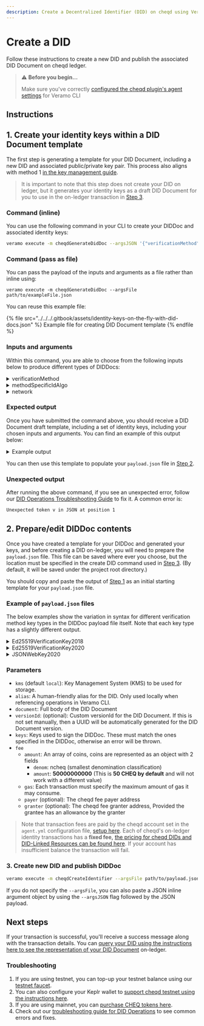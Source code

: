 ```yaml
---
description: Create a Decentralized Identifier (DID) on cheqd using Veramo.
---
```


# Create a DID

Follow these instructions to create a new DID and publish the associated DID Document on cheqd ledger.

> ⚠️ **Before you begin...**
>
> Make sure you've correctly [configured the cheqd plugin's agent settings](../setup/) for Veramo CLI

## Instructions

## 1. Create your identity keys within a DID Document template

The first step is generating a template for your DID Document, including a new DID and associated public/private key pair. This process also aligns with method 1 [in the key management guide](identity-keys.md).

> It is important to note that this step does not create your DID on ledger, but it generates your identity keys as a draft DID Document for you to use in the on-ledger transaction in [Step 3](create-did.md#3-create-new-did-and-publish-diddoc).

### Command (inline)

You can use the following command in your CLI to create your DIDDoc and associated identity keys:

```bash
veramo execute -m cheqdGenerateDidDoc --argsJSON '{"verificationMethod": "JsonWebKey2020", "methodSpecificIdAlgo": "uuid", "network": "testnet"}'
```

### Command (pass as file)

You can pass the payload of the inputs and arguments as a file rather than inline using:

```
veramo execute -m cheqdGenerateDidDoc --argsFile path/to/exampleFile.json
```

You can reuse this example file:

{% file src="../../../.gitbook/assets/identity-keys-on-the-fly-with-did-docs.json" %}
Example file for creating DID Document template
{% endfile %}

### Inputs and arguments

Within this command, you are able to choose from the following inputs below to produce different types of DIDDocs:

<details>

<summary>verificationMethod</summary>

* Ed25519VerificationKey2020
* JsonWebKey2020
* Ed25519VerificationKey2018

</details>

<details>

<summary>methodSpecificIdAlgo</summary>

* base58btc
* uuid

</details>

<details>

<summary>network</summary>

* mainnet
* testnet

</details>

### Expected output

Once you have submitted the command above, you should receive a DID Document draft template, including a set of identity keys, including your chosen inputs and arguments. You can find an example of this output below:

<details>

<summary>Example output</summary>

```json
Method:  cheqdGenerateDidDoc

Arguments:  {
  "argsObj": {
    "verificationMethod": "Ed25519VerificationKey2020",
    "methodSpecificIdAlgo": "uuid",
    "network": "testnet"
  }
}

Result : {
  "didDoc": {
    "context": [],
    "id": "did:cheqd:testnet:e43f36e4-9fa6-40a4-a8f9-7f7b49eb44db",
    "controller": [
      "did:cheqd:testnet:e43f36e4-9fa6-40a4-a8f9-7f7b49eb44db"
    ],
    "authentication": [
      "did:cheqd:testnet:e43f36e4-9fa6-40a4-a8f9-7f7b49eb44db#key-1"
    ],
    "assertionMethod": [],
    "capabilityInvocation": [],
    "capabilityDelegation": [],
    "keyAgreement": [],
    "alsoKnownAs": [],
    "verificationMethod": [
      {
        "id": "did:cheqd:testnet:e43f36e4-9fa6-40a4-a8f9-7f7b49eb44db#key-1",
        "type": "Ed25519VerificationKey2020",
        "controller": "did:cheqd:testnet:e43f36e4-9fa6-40a4-a8f9-7f7b49eb44db",
        "publicKeyMultibase": "z2yJuNbhoUpRn7ypAugSLzkCc8QEw146RJ8DD3jzCZQ6A",
        "publicKeyJwk": []
      }
    ],
    "service": []
  },
  "versionId": ""07109dba-7582-491e-9c17-8fadbdabb304",
  "keys": {
    "publicKeyHex": "XXXX",
    "privateKeyHex": "XXXXXXXX",
    "kid": "XXXX",
    "type": "Ed25519"
  }
}
```

</details>

You can then use this template to populate your `payload.json` file in [Step 2](create-did.md#2-prepareedit-diddoc-contents).

### Unexpected output

After running the above command, if you see an unexpected error, follow our [DID Operations Troubleshooting Guide](troubleshooting.md) to fix it. A common error is:

```bash
Unexpected token v in JSON at position 1
```

## 2. Prepare/edit DIDDoc contents

Once you have created a template for your DIDDoc and generated your keys, and before creating a DID on-ledger, you will need to prepare the `payload.json` file. This file can be saved where ever you choose, but the location must be specified in the create DID command used in [Step 3](create-did.md#3-create-new-did-and-publish-diddoc). (By default, it will be saved under the project root directory.)

You should copy and paste the output of [Step 1](create-did.md#1-create-your-identity-keys-within-a-did-document-template) as an initial starting template for your `payload.json` file.

### Example of `payload.json` files

The below examples show the variation in syntax for different verification method key types in the DIDDoc payload file itself. Note that each key type has a slightly different output.

<details>

<summary>Ed25519VerificationKey2018</summary>

```json
{
  "kms": "local",
  "alias": "Veramo specific name of your DIDDoc",
  "document": {
    "context": [],
    "id": "did:cheqd:testnet:<uniqueId>",
    "controller": [
      "did:cheqd:testnet:<uniqueId>"
    ],
    "verificationMethod": [{
        "id": "did:cheqd:testnet:<uniqueId>#key-1",
        "type": "Ed25519VerificationKey2018",
        "controller": "did:cheqd:testnet:<uniqueId>",
        "publicKeyBase58": "H3C2AVvLMv6gmMNam3uVAjZpfkcJCwDwnZn6z3wXmqPV"     
    }],
    "authentication": [
      "did:cheqd:testnet:<uniqueId>#key-1"
    ],
    "assertionMethod": [],
    "capabilityInvocation": [],
    "capabilityDelegation": [],
    "keyAgreement": [],
    "alsoKnownAs": [],
    "service": []
  },
  "versionId": "<uuid>", // optional
  "keys": [{
    "publicKeyHex": "<public_key_in_hex_encoding>",
    "privateKeyHex": "<private_key_in_hex_encoding>",
    "kid": "<equal_to_public_key_hex>",
    "type": "Ed25519"
    // add additional key(s) if required
  }],
  "fee": {
    "amount": [{
      "denom": "ncheq",
      "amount": "50000000000"
      }],
    "gas": "400000",
    "payer": "cheqd1rnr5jrt4exl0samwj0yegv99jeskl0hsxmcz96" // add the cheqd account the transaction will come from
  }
}
```

</details>

<details>

<summary>Ed25519VerificationKey2020</summary>

```json
{
  "kms": "local",
  "alias": "Veramo specific name of your DIDDoc",
  "document": {
    "context": [],
    "id": "did:cheqd:testnet:<uniqueId>",
    "controller": [
      "did:cheqd:testnet:<uniqueId>"
    ],
    "verificationMethod": [{
        "id": "did:cheqd:testnet:<uniqueId>#key-1",
        "type": "Ed25519VerificationKey2020",
        "controller": "did:cheqd:testnet:<uniqueId>",
        "publicKeyMultibase": "z2yJuNbhoUpRn7ypAugSLzkCc8QEw146RJ8DD3jzCZQ6A"     
    }],
    "authentication": [
      "did:cheqd:testnet:<uniqueId>#key-1"
    ],
    "assertionMethod": [],
    "capabilityInvocation": [],
    "capabilityDelegation": [],
    "keyAgreement": [],
    "alsoKnownAs": [],
    "service": []
  },
  "versionId": "<uuid>", // optional
  "keys": [{
    "publicKeyHex": "<public_key_in_hex_encoding>",
    "privateKeyHex": "<private_key_in_hex_encoding>",
    "kid": "<equal_to_public_key_hex>",
    "type": "Ed25519"
    // add additional key(s) if required
  }],
  "fee": {
    "amount": [{
      "denom": "ncheq",
      "amount": "50000000000"
      }],
    "gas": "400000",
    "payer": "cheqd1rnr5jrt4exl0samwj0yegv99jeskl0hsxmcz96" // add the cheqd account the transaction will come from
  }
}
```

</details>

<details>

<summary>JSONWebKey2020</summary>

```json
{
  "kms": "local",
  "alias": "Veramo specific name of your DIDDoc",
  "document": {
    "context": [],
    "id": "did:cheqd:testnet:<uniqueId>",
    "controller": [
      "did:cheqd:testnet:<uniqueId>"
    ],
    "verificationMethod": [{
        "id": "did:cheqd:testnet:<uniqueId>#key-1",
        "type": "JsonWebKey2020",
        "controller": "did:cheqd:testnet:<uniqueId>",
        "publicKeyJwk": {
          "kty": "OKP", // external (property name)
          "crv": "Ed25519", // external (property name)
          "x": "VCpo2LMLhn6iWku8MKvSLg2ZAoC-nlOyPVQaO3FxVeQ" // external (property name)
        }
    }],
    "authentication": [
      "did:cheqd:testnet:<uniqueId>#key-1"
    ],
    "assertionMethod": [],
    "capabilityInvocation": [],
    "capabilityDelegation": [],
    "keyAgreement": [],
    "alsoKnownAs": [],
    "service": []
  },
  "versionId": "<uuid>", // optional
  "keys": [{
    "publicKeyHex": "<public_key_in_hex_encoding>",
    "privateKeyHex": "<private_key_in_hex_encoding>",
    "kid": "<equal_to_public_key_hex>",
    "type": "Ed25519"
    // add additional key(s) if required
  }],
  "fee": {
    "amount": [{
      "denom": "ncheq",
      "amount": "50000000000"
      }],
    "gas": "400000",
    "payer": "cheqd1rnr5jrt4exl0samwj0yegv99jeskl0hsxmcz96" // add the cheqd account the transaction will come from
  }
}
```

</details>

### Parameters

* `kms` (default `local`): Key Management System (KMS) to be used for storage.
* `alias`: A human-friendly alias for the DID. Only used locally when referencing operations in Veramo CLI.
* `document`: Full body of the DID Document
* `versionId`: (optional): Custom versionId for the DID Document. If this is not set manually, then a UUID will be automatically generated for the DID Document version.
* `keys`: Keys used to sign the DIDDoc. These must match the ones specified in the DIDDoc, otherwise an error will be thrown.
* `fee`
  * `amount`: An array of coins, coins are represented as an object with 2 fields
    * `denom`: ncheq (smallest denomination classification)
    * `amount`: **50000000000** (This is **50 CHEQ by default** and will not work with a different value)
  * `gas`: Each transaction must specify the maximum amount of gas it may consume.
  * `payer` (optional): The cheqd fee payer address
  * `granter` (optional): The cheqd fee granter address, Provided the grantee has an allowance by the granter

> Note that transaction fees are paid by the cheqd account set in the `agent.yml` configuration file, [setup here](../setup/). Each of cheqd's on-ledger identity transactions has a **fixed fee,** [the pricing for cheqd DIDs and DID-Linked Resources can be found here](https://docs.cheqd.io/node/architecture/adr-list/adr-005-genesis-parameters#cheqd-module-did-module). If your account has insufficient balance the transaction will fail.

### 3. Create new DID and publish DIDDoc

```bash
veramo execute -m cheqdCreateIdentifier --argsFile path/to/payload.json
```

If you do not specify the `--argsFile`, you can also paste a JSON inline argument object by using the `--argsJSON` flag followed by the JSON payload.

## Next steps

If your transaction is successful, you'll receive a success message along with the transaction details. You can [query your DID using the instructions here to see the representation of your DID Document](query-did.md) on-ledger.

### Troubleshooting

1. If you are using testnet, you can top-up your testnet balance using our [testnet faucet](https://testnet-faucet.cheqd.io/).
2. You can also configure your Keplr wallet to [support cheqd testnet using the instructions here](../setup/).
3. If you are using mainnet, you can [purchase CHEQ tokens here](https://cheqd.io/buy).
4. Check out our [troubleshooting guide for DID Operations](troubleshooting.md) to see common errors and fixes.
